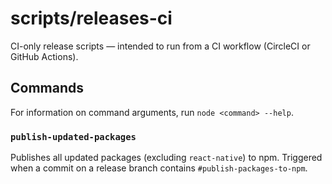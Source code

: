 # scripts/releases-ci

CI-only release scripts — intended to run from a CI workflow (CircleCI or GitHub Actions).

## Commands

For information on command arguments, run `node <command> --help`.

### `publish-updated-packages`

Publishes all updated packages (excluding `react-native`) to npm. Triggered when a commit on a release branch contains `#publish-packages-to-npm`.
